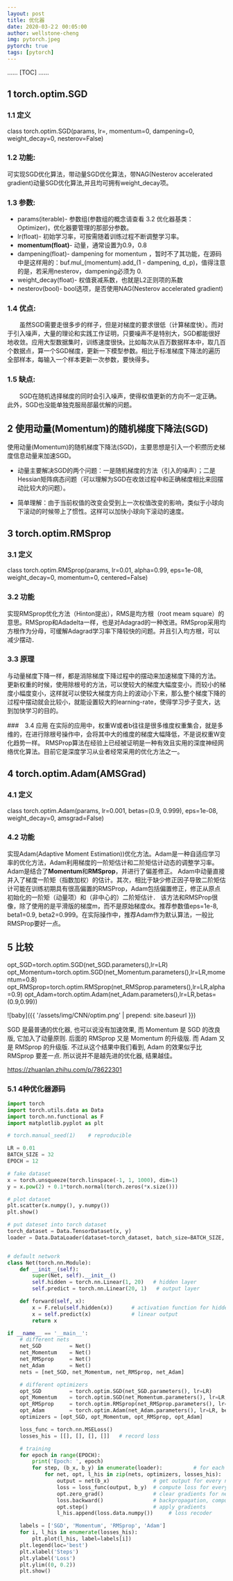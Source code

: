 ```yaml
---
layout: post
title: 优化器
date: 2020-03-2２ 00:05:00
author: wellstone-cheng
img: pytorch.jpeg
pytorch: true
tags: [pytorch]
---
```

……
[TOC]
……
## 1 torch.optim.SGD
### 1.1 定义
class torch.optim.SGD(params, lr=<object object>, momentum=0, dampening=0, weight_decay=0, nesterov=False)

### 1.2 功能:
可实现SGD优化算法，带动量SGD优化算法，带NAG(Nesterov accelerated gradient)动量SGD优化算法,并且均可拥有weight_decay项。

### 1.3 参数:
* params(iterable)- 参数组(参数组的概念请查看 3.2 优化器基类：Optimizer)，优化器要管理的那部分参数。
* lr(float)- 初始学习率，可按需随着训练过程不断调整学习率。
* **momentum(float)**- 动量，通常设置为0.9，0.8
* dampening(float)- dampening for momentum ，暂时不了其功能，在源码中是这样用的：buf.mul_(momentum).add_(1 - dampening, d_p)，值得注意的是，若采用nesterov，dampening必须为 0.
* weight_decay(float)- 权值衰减系数，也就是L2正则项的系数
* nesterov(bool)- bool选项，是否使用NAG(Nesterov accelerated gradient)

### 1.4 优点:
    虽然SGD需要走很多步的样子，但是对梯度的要求很低（计算梯度快）。而对于引入噪声，大量的理论和实践工作证明，只要噪声不是特别大，SGD都能很好地收敛。应用大型数据集时，训练速度很快。比如每次从百万数据样本中，取几百个数据点，算一个SGD梯度，更新一下模型参数。相比于标准梯度下降法的遍历全部样本，每输入一个样本更新一次参数，要快得多。

### 1.5 缺点:
    SGD在随机选择梯度的同时会引入噪声，使得权值更新的方向不一定正确。此外，SGD也没能单独克服局部最优解的问题。
## 2 使用动量(Momentum)的随机梯度下降法(SGD)
使用动量(Momentum)的随机梯度下降法(SGD)，主要思想是引入一个积攒历史梯度信息动量来加速SGD。
* 动量主要解决SGD的两个问题：一是随机梯度的方法（引入的噪声）；二是Hessian矩阵病态问题（可以理解为SGD在收敛过程中和正确梯度相比来回摆动比较大的问题）。

* 简单理解：由于当前权值的改变会受到上一次权值改变的影响，类似于小球向下滚动的时候带上了惯性。这样可以加快小球向下滚动的速度。

## 3 torch.optim.RMSprop
### 3.1 定义
class torch.optim.RMSprop(params, lr=0.01, alpha=0.99, eps=1e-08, weight_decay=0, momentum=0, centered=False)

### 3.2 功能
实现RMSprop优化方法（Hinton提出），RMS是均方根（root meam square）的意思。RMSprop和Adadelta一样，也是对Adagrad的一种改进。RMSprop采用均方根作为分母，可缓解Adagrad学习率下降较快的问题。并且引入均方根，可以减少摆动．

### 3.3 原理
与动量梯度下降一样，都是消除梯度下降过程中的摆动来加速梯度下降的方法。
更新权重的时候，使用除根号的方法，可以使较大的梯度大幅度变小，而较小的梯度小幅度变小，这样就可以使较大梯度方向上的波动小下来，那么整个梯度下降的过程中摆动就会比较小，就能设置较大的learning-rate，使得学习步子变大，达到加快学习的目的。

###　3.4 应用
在实际的应用中，权重W或者b往往是很多维度权重集合，就是多维的，在进行除根号操作中，会将其中大的维度的梯度大幅降低，不是说权重W变化趋势一样。
RMSProp算法在经验上已经被证明是一种有效且实用的深度神经网络优化算法。目前它是深度学习从业者经常采用的优化方法之一。

## 4 torch.optim.Adam(AMSGrad)
### 4.1 定义
class torch.optim.Adam(params, lr=0.001, betas=(0.9, 0.999), eps=1e-08, weight_decay=0, amsgrad=False)

### 4.2 功能
实现Adam(Adaptive Moment Estimation))优化方法。Adam是一种自适应学习率的优化方法，Adam利用梯度的一阶矩估计和二阶矩估计动态的调整学习率。Adam是结合了**Momentum**和**RMSprop**，并进行了偏差修正。
Adam中动量直接并入了梯度一阶矩（指数加权）的估计。其次，相比于缺少修正因子导致二阶矩估计可能在训练初期具有很高偏置的RMSProp，Adam包括偏置修正，修正从原点初始化的一阶矩（动量项）和（非中心的）二阶矩估计．
该方法和RMSProp很像，除了使用的是平滑版的梯度m，而不是原始梯度dx。推荐参数值eps=1e-8, beta1=0.9, beta2=0.999。在实际操作中，推荐Adam作为默认算法，一般比RMSProp要好一点。

## 5 比较
opt_SGD=torch.optim.SGD(net_SGD.parameters(),lr=LR)
opt_Momentum=torch.optim.SGD(net_Momentum.parameters(),lr=LR,momentum=0.8)
opt_RMSprop=torch.optim.RMSprop(net_RMSprop.parameters(),lr=LR,alpha=0.9)
opt_Adam=torch.optim.Adam(net_Adam.parameters(),lr=LR,betas=(0.9,0.99))

![baby]({{ '/assets/img/CNN/optim.png' | prepend: site.baseurl }})

SGD 是最普通的优化器, 也可以说没有加速效果, 而 Momentum 是 SGD 的改良版, 它加入了动量原则. 后面的 RMSprop 又是 Momentum 的升级版. 而 Adam 又是 RMSprop 的升级版. 不过从这个结果中我们看到, Adam 的效果似乎比 RMSprop 要差一点. 所以说并不是越先进的优化器, 结果越佳。

https://zhuanlan.zhihu.com/p/78622301

### 5.1 4种优化器源码
``` python
import torch
import torch.utils.data as Data
import torch.nn.functional as F
import matplotlib.pyplot as plt

# torch.manual_seed(1)    # reproducible

LR = 0.01
BATCH_SIZE = 32
EPOCH = 12

# fake dataset
x = torch.unsqueeze(torch.linspace(-1, 1, 1000), dim=1)
y = x.pow(2) + 0.1*torch.normal(torch.zeros(*x.size()))

# plot dataset
plt.scatter(x.numpy(), y.numpy())
plt.show()

# put dateset into torch dataset
torch_dataset = Data.TensorDataset(x, y)
loader = Data.DataLoader(dataset=torch_dataset, batch_size=BATCH_SIZE, shuffle=True, num_workers=2,)


# default network
class Net(torch.nn.Module):
    def __init__(self):
        super(Net, self).__init__()
        self.hidden = torch.nn.Linear(1, 20)   # hidden layer
        self.predict = torch.nn.Linear(20, 1)   # output layer

    def forward(self, x):
        x = F.relu(self.hidden(x))      # activation function for hidden layer
        x = self.predict(x)             # linear output
        return x

if __name__ == '__main__':
    # different nets
    net_SGD         = Net()
    net_Momentum    = Net()
    net_RMSprop     = Net()
    net_Adam        = Net()
    nets = [net_SGD, net_Momentum, net_RMSprop, net_Adam]

    # different optimizers
    opt_SGD         = torch.optim.SGD(net_SGD.parameters(), lr=LR)
    opt_Momentum    = torch.optim.SGD(net_Momentum.parameters(), lr=LR, momentum=0.8)
    opt_RMSprop     = torch.optim.RMSprop(net_RMSprop.parameters(), lr=LR, alpha=0.9)
    opt_Adam        = torch.optim.Adam(net_Adam.parameters(), lr=LR, betas=(0.9, 0.99))
    optimizers = [opt_SGD, opt_Momentum, opt_RMSprop, opt_Adam]

    loss_func = torch.nn.MSELoss()
    losses_his = [[], [], [], []]   # record loss

    # training
    for epoch in range(EPOCH):
        print('Epoch: ', epoch)
        for step, (b_x, b_y) in enumerate(loader):          # for each training step
            for net, opt, l_his in zip(nets, optimizers, losses_his):
                output = net(b_x)              # get output for every net
                loss = loss_func(output, b_y)  # compute loss for every net
                opt.zero_grad()                # clear gradients for next train
                loss.backward()                # backpropagation, compute gradients
                opt.step()                     # apply gradients
                l_his.append(loss.data.numpy())     # loss recoder

    labels = ['SGD', 'Momentum', 'RMSprop', 'Adam']
    for i, l_his in enumerate(losses_his):
        plt.plot(l_his, label=labels[i])
    plt.legend(loc='best')
    plt.xlabel('Steps')
    plt.ylabel('Loss')
    plt.ylim((0, 0.2))
    plt.show()
```
